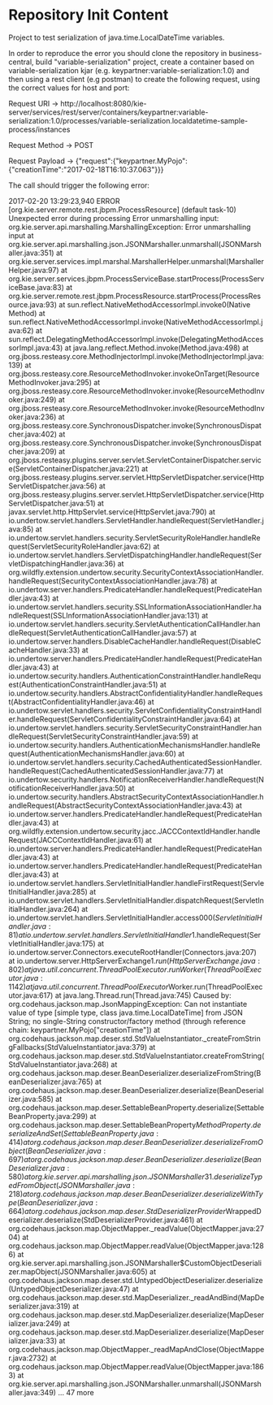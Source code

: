 Repository Init Content
=======================

Project to test serialization of java.time.LocalDateTime variables.

In order to reproduce the error you should clone the repository in business-central, build "variable-serialization" project, create a container based on variable-serialization kjar (e.g. keypartner:variable-serialization:1.0) and then using a rest client (e.g postman) to create the following request, using the correct values for host and port:

Request URI ->
http://localhost:8080/kie-server/services/rest/server/containers/keypartner:variable-serialization:1.0/processes/variable-serialization.localdatetime-sample-process/instances

Request Method -> POST

Request Payload -> 
{"request":{"keypartner.MyPojo":{"creationTime":"2017-02-18T16:10:37.063"}}}

The call should trigger the following error:

2017-02-20 13:29:23,940 ERROR [org.kie.server.remote.rest.jbpm.ProcessResource] (default task-10) Unexpected error during processing Error unmarshalling input: org.kie.server.api.marshalling.MarshallingException: Error unmarshalling input
	at org.kie.server.api.marshalling.json.JSONMarshaller.unmarshall(JSONMarshaller.java:351)
	at org.kie.server.services.impl.marshal.MarshallerHelper.unmarshal(MarshallerHelper.java:97)
	at org.kie.server.services.jbpm.ProcessServiceBase.startProcess(ProcessServiceBase.java:83)
	at org.kie.server.remote.rest.jbpm.ProcessResource.startProcess(ProcessResource.java:93)
	at sun.reflect.NativeMethodAccessorImpl.invoke0(Native Method)
	at sun.reflect.NativeMethodAccessorImpl.invoke(NativeMethodAccessorImpl.java:62)
	at sun.reflect.DelegatingMethodAccessorImpl.invoke(DelegatingMethodAccessorImpl.java:43)
	at java.lang.reflect.Method.invoke(Method.java:498)
	at org.jboss.resteasy.core.MethodInjectorImpl.invoke(MethodInjectorImpl.java:139)
	at org.jboss.resteasy.core.ResourceMethodInvoker.invokeOnTarget(ResourceMethodInvoker.java:295)
	at org.jboss.resteasy.core.ResourceMethodInvoker.invoke(ResourceMethodInvoker.java:249)
	at org.jboss.resteasy.core.ResourceMethodInvoker.invoke(ResourceMethodInvoker.java:236)
	at org.jboss.resteasy.core.SynchronousDispatcher.invoke(SynchronousDispatcher.java:402)
	at org.jboss.resteasy.core.SynchronousDispatcher.invoke(SynchronousDispatcher.java:209)
	at org.jboss.resteasy.plugins.server.servlet.ServletContainerDispatcher.service(ServletContainerDispatcher.java:221)
	at org.jboss.resteasy.plugins.server.servlet.HttpServletDispatcher.service(HttpServletDispatcher.java:56)
	at org.jboss.resteasy.plugins.server.servlet.HttpServletDispatcher.service(HttpServletDispatcher.java:51)
	at javax.servlet.http.HttpServlet.service(HttpServlet.java:790)
	at io.undertow.servlet.handlers.ServletHandler.handleRequest(ServletHandler.java:85)
	at io.undertow.servlet.handlers.security.ServletSecurityRoleHandler.handleRequest(ServletSecurityRoleHandler.java:62)
	at io.undertow.servlet.handlers.ServletDispatchingHandler.handleRequest(ServletDispatchingHandler.java:36)
	at org.wildfly.extension.undertow.security.SecurityContextAssociationHandler.handleRequest(SecurityContextAssociationHandler.java:78)
	at io.undertow.server.handlers.PredicateHandler.handleRequest(PredicateHandler.java:43)
	at io.undertow.servlet.handlers.security.SSLInformationAssociationHandler.handleRequest(SSLInformationAssociationHandler.java:131)
	at io.undertow.servlet.handlers.security.ServletAuthenticationCallHandler.handleRequest(ServletAuthenticationCallHandler.java:57)
	at io.undertow.server.handlers.DisableCacheHandler.handleRequest(DisableCacheHandler.java:33)
	at io.undertow.server.handlers.PredicateHandler.handleRequest(PredicateHandler.java:43)
	at io.undertow.security.handlers.AuthenticationConstraintHandler.handleRequest(AuthenticationConstraintHandler.java:51)
	at io.undertow.security.handlers.AbstractConfidentialityHandler.handleRequest(AbstractConfidentialityHandler.java:46)
	at io.undertow.servlet.handlers.security.ServletConfidentialityConstraintHandler.handleRequest(ServletConfidentialityConstraintHandler.java:64)
	at io.undertow.servlet.handlers.security.ServletSecurityConstraintHandler.handleRequest(ServletSecurityConstraintHandler.java:59)
	at io.undertow.security.handlers.AuthenticationMechanismsHandler.handleRequest(AuthenticationMechanismsHandler.java:60)
	at io.undertow.servlet.handlers.security.CachedAuthenticatedSessionHandler.handleRequest(CachedAuthenticatedSessionHandler.java:77)
	at io.undertow.security.handlers.NotificationReceiverHandler.handleRequest(NotificationReceiverHandler.java:50)
	at io.undertow.security.handlers.AbstractSecurityContextAssociationHandler.handleRequest(AbstractSecurityContextAssociationHandler.java:43)
	at io.undertow.server.handlers.PredicateHandler.handleRequest(PredicateHandler.java:43)
	at org.wildfly.extension.undertow.security.jacc.JACCContextIdHandler.handleRequest(JACCContextIdHandler.java:61)
	at io.undertow.server.handlers.PredicateHandler.handleRequest(PredicateHandler.java:43)
	at io.undertow.server.handlers.PredicateHandler.handleRequest(PredicateHandler.java:43)
	at io.undertow.servlet.handlers.ServletInitialHandler.handleFirstRequest(ServletInitialHandler.java:285)
	at io.undertow.servlet.handlers.ServletInitialHandler.dispatchRequest(ServletInitialHandler.java:264)
	at io.undertow.servlet.handlers.ServletInitialHandler.access$000(ServletInitialHandler.java:81)
	at io.undertow.servlet.handlers.ServletInitialHandler$1.handleRequest(ServletInitialHandler.java:175)
	at io.undertow.server.Connectors.executeRootHandler(Connectors.java:207)
	at io.undertow.server.HttpServerExchange$1.run(HttpServerExchange.java:802)
	at java.util.concurrent.ThreadPoolExecutor.runWorker(ThreadPoolExecutor.java:1142)
	at java.util.concurrent.ThreadPoolExecutor$Worker.run(ThreadPoolExecutor.java:617)
	at java.lang.Thread.run(Thread.java:745)
Caused by: org.codehaus.jackson.map.JsonMappingException: Can not instantiate value of type [simple type, class java.time.LocalDateTime] from JSON String; no single-String constructor/factory method (through reference chain: keypartner.MyPojo["creationTime"])
	at org.codehaus.jackson.map.deser.std.StdValueInstantiator._createFromStringFallbacks(StdValueInstantiator.java:379)
	at org.codehaus.jackson.map.deser.std.StdValueInstantiator.createFromString(StdValueInstantiator.java:268)
	at org.codehaus.jackson.map.deser.BeanDeserializer.deserializeFromString(BeanDeserializer.java:765)
	at org.codehaus.jackson.map.deser.BeanDeserializer.deserialize(BeanDeserializer.java:585)
	at org.codehaus.jackson.map.deser.SettableBeanProperty.deserialize(SettableBeanProperty.java:299)
	at org.codehaus.jackson.map.deser.SettableBeanProperty$MethodProperty.deserializeAndSet(SettableBeanProperty.java:414)
	at org.codehaus.jackson.map.deser.BeanDeserializer.deserializeFromObject(BeanDeserializer.java:697)
	at org.codehaus.jackson.map.deser.BeanDeserializer.deserialize(BeanDeserializer.java:580)
	at org.kie.server.api.marshalling.json.JSONMarshaller$3$1.deserializeTypedFromObject(JSONMarshaller.java:218)
	at org.codehaus.jackson.map.deser.BeanDeserializer.deserializeWithType(BeanDeserializer.java:664)
	at org.codehaus.jackson.map.deser.StdDeserializerProvider$WrappedDeserializer.deserialize(StdDeserializerProvider.java:461)
	at org.codehaus.jackson.map.ObjectMapper._readValue(ObjectMapper.java:2704)
	at org.codehaus.jackson.map.ObjectMapper.readValue(ObjectMapper.java:1286)
	at org.kie.server.api.marshalling.json.JSONMarshaller$CustomObjectDeserializer.mapObject(JSONMarshaller.java:605)
	at org.codehaus.jackson.map.deser.std.UntypedObjectDeserializer.deserialize(UntypedObjectDeserializer.java:47)
	at org.codehaus.jackson.map.deser.std.MapDeserializer._readAndBind(MapDeserializer.java:319)
	at org.codehaus.jackson.map.deser.std.MapDeserializer.deserialize(MapDeserializer.java:249)
	at org.codehaus.jackson.map.deser.std.MapDeserializer.deserialize(MapDeserializer.java:33)
	at org.codehaus.jackson.map.ObjectMapper._readMapAndClose(ObjectMapper.java:2732)
	at org.codehaus.jackson.map.ObjectMapper.readValue(ObjectMapper.java:1863)
	at org.kie.server.api.marshalling.json.JSONMarshaller.unmarshall(JSONMarshaller.java:349)
	... 47 more